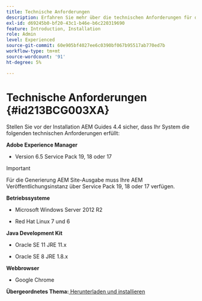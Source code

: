 ```yaml
---
title: Technische Anforderungen
description: Erfahren Sie mehr über die technischen Anforderungen für die Verwendung mit Adobe Experience Manager-Handbüchern.
exl-id: d69245b0-bf20-43c1-b46e-b6c220319690
feature: Introduction, Installation
role: Admin
level: Experienced
source-git-commit: 60e905bf4027ee6c0390bf067b95517ab770ed7b
workflow-type: tm+mt
source-wordcount: '91'
ht-degree: 5%

---
```


# Technische Anforderungen {#id213BCG003XA}

Stellen Sie vor der Installation AEM Guides 4.4 sicher, dass Ihr System die folgenden technischen Anforderungen erfüllt:

**Adobe Experience Manager**

- Version 6.5 Service Pack 19, 18 oder 17

>[!IMPORTANT]
>
> Für die Generierung AEM Site-Ausgabe muss Ihre AEM Veröffentlichungsinstanz über Service Pack 19, 18 oder 17 verfügen.

**Betriebssysteme**

- Microsoft Windows Server 2012 R2

- Red Hat Linux 7 und 6


**Java Development Kit**

- Oracle SE 11 JRE 11.x

- Oracle SE 8 JRE 1.8.x


**Webbrowser**

- Google Chrome


**Übergeordnetes Thema:**[ Herunterladen und installieren](download-install.md)
